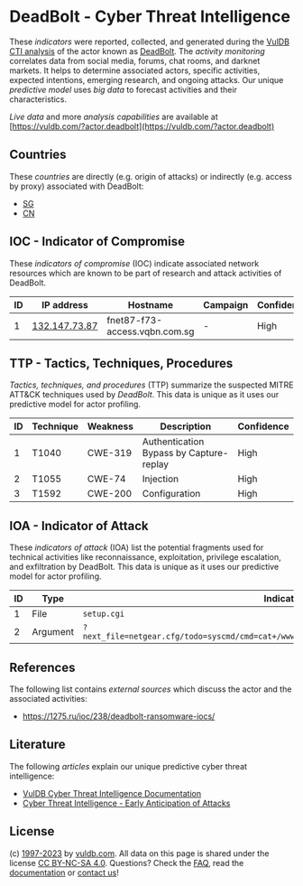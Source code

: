 # DeadBolt - Cyber Threat Intelligence

These _indicators_ were reported, collected, and generated during the [VulDB CTI analysis](https://vuldb.com/?kb.cti) of the actor known as [DeadBolt](https://vuldb.com/?actor.deadbolt). The _activity monitoring_ correlates data from social media, forums, chat rooms, and darknet markets. It helps to determine associated actors, specific activities, expected intentions, emerging research, and ongoing attacks. Our unique _predictive model_ uses _big data_ to forecast activities and their characteristics.

_Live data_ and more _analysis capabilities_ are available at [https://vuldb.com/?actor.deadbolt](https://vuldb.com/?actor.deadbolt)

## Countries

These _countries_ are directly (e.g. origin of attacks) or indirectly (e.g. access by proxy) associated with DeadBolt:

* [SG](https://vuldb.com/?country.sg)
* [CN](https://vuldb.com/?country.cn)

## IOC - Indicator of Compromise

These _indicators of compromise_ (IOC) indicate associated network resources which are known to be part of research and attack activities of DeadBolt.

ID | IP address | Hostname | Campaign | Confidence
-- | ---------- | -------- | -------- | ----------
1 | [132.147.73.87](https://vuldb.com/?ip.132.147.73.87) | fnet87-f73-access.vqbn.com.sg | - | High

## TTP - Tactics, Techniques, Procedures

_Tactics, techniques, and procedures_ (TTP) summarize the suspected MITRE ATT&CK techniques used by _DeadBolt_. This data is unique as it uses our predictive model for actor profiling.

ID | Technique | Weakness | Description | Confidence
-- | --------- | -------- | ----------- | ----------
1 | T1040 | CWE-319 | Authentication Bypass by Capture-replay | High
2 | T1055 | CWE-74 | Injection | High
3 | T1592 | CWE-200 | Configuration | High

## IOA - Indicator of Attack

These _indicators of attack_ (IOA) list the potential fragments used for technical activities like reconnaissance, exploitation, privilege escalation, and exfiltration by DeadBolt. This data is unique as it uses our predictive model for actor profiling.

ID | Type | Indicator | Confidence
-- | ---- | --------- | ----------
1 | File | `setup.cgi` | Medium
2 | Argument | `?next_file=netgear.cfg/todo=syscmd/cmd=cat+/www/.htpasswd/curpath=//currentsetting.htm=1` | High

## References

The following list contains _external sources_ which discuss the actor and the associated activities:

* https://1275.ru/ioc/238/deadbolt-ransomware-iocs/

## Literature

The following _articles_ explain our unique predictive cyber threat intelligence:

* [VulDB Cyber Threat Intelligence Documentation](https://vuldb.com/?kb.cti)
* [Cyber Threat Intelligence - Early Anticipation of Attacks](https://www.scip.ch/en/?labs.20201022)

## License

(c) [1997-2023](https://vuldb.com/?kb.changelog) by [vuldb.com](https://vuldb.com/?kb.about). All data on this page is shared under the license [CC BY-NC-SA 4.0](https://creativecommons.org/licenses/by-nc-sa/4.0/). Questions? Check the [FAQ](https://vuldb.com/?kb.faq), read the [documentation](https://vuldb.com/?kb) or [contact us](https://vuldb.com/?contact)!
